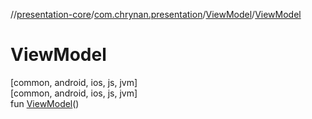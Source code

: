 //[presentation-core](../../../index.md)/[com.chrynan.presentation](../index.md)/[ViewModel](index.md)/[ViewModel](-view-model.md)

# ViewModel

[common, android, ios, js, jvm]\
[common, android, ios, js, jvm]\
fun [ViewModel](-view-model.md)()
